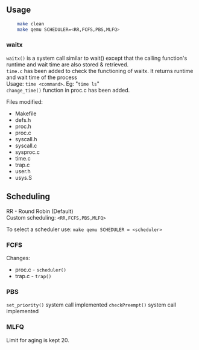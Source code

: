 ## Usage
```bash
    make clean
    make qemu SCHEDULER=<RR,FCFS,PBS,MLFQ>
```

### waitx 

`waitx()` is a system call similar to wait() except that the calling function's runtime and wait time are also stored & retrieved.  
`time.c` has been added to check the functioning of waitx. It returns runtime and wait time of the process    
Usage: `time <command>`.
Eg: "`time ls`"     
`change_time()` function in proc.c has been added.

Files modified: 
- Makefile
- defs.h
- proc.h
- proc.c
- syscall.h
- syscall.c
- sysproc.c
- time.c
- trap.c 
- user.h
- usys.S


## Scheduling

RR - Round Robin (Default)  
Custom scheduling: `<RR,FCFS,PBS,MLFQ>`

To select a scheduler use: `make qemu SCHEDULER = <scheduler>`

### FCFS
Changes:
- proc.c - `scheduler()`
- trap.c - `trap()`

### PBS

`set_priority()` system call implemented
`checkPreempt()` system call implemented

### MLFQ 

Limit for aging is kept 20.